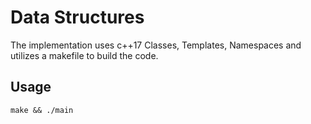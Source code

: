 # Data Structures

The implementation uses c++17 Classes, Templates, Namespaces and utilizes a makefile to build the code.

## Usage
`make && ./main`


